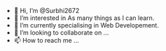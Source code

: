 - 👋 Hi, I’m @Surbhi2672
- 👀 I’m interested in As many things as I can learn.
- 🌱 I’m currently specialising in Web Developement.
- 💞️ I’m looking to collaborate on ...
- 📫 How to reach me ...

<!---
Surbhi2672/Surbhi2672 is a ✨ special ✨ repository because its `README.md` (this file) appears on your GitHub profile.
You can click the Preview link to take a look at your changes.
--->
